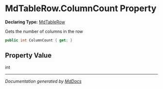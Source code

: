 ﻿# MdTableRow.ColumnCount Property

**Declaring Type:** [MdTableRow](../index.md)

Gets the number of columns in the row

```csharp
public int ColumnCount { get; }
```

## Property Value

int

___

*Documentation generated by [MdDocs](https://github.com/ap0llo/mddocs)*
